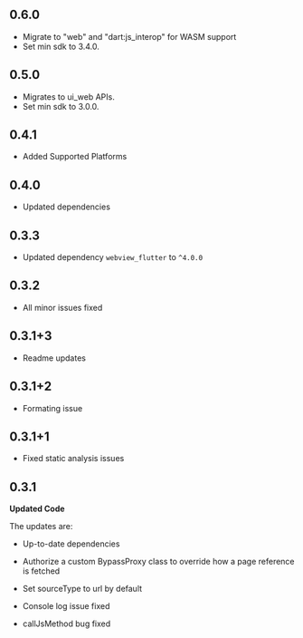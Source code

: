 ﻿## 0.6.0
- Migrate to "web" and "dart:js_interop" for WASM support
- Set min sdk to 3.4.0.

## 0.5.0

-  Migrates to ui_web APIs.
-  Set min sdk to 3.0.0.


## 0.4.1

-  Added Supported Platforms

## 0.4.0

-  Updated dependencies


## 0.3.3

-  Updated dependency `webview_flutter` to `^4.0.0`

##  0.3.2

-  All minor issues fixed

##  0.3.1+3

-  Readme updates

## 0.3.1+2

-  Formating issue

## 0.3.1+1
-  Fixed static analysis issues

## 0.3.1

**Updated Code**

The updates are:
* Up-to-date dependencies

* Authorize a custom BypassProxy class to override how a page reference is fetched

* Set sourceType to url by default

* Console log issue fixed

* callJsMethod bug fixed
